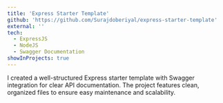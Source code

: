 ```yaml
---
title: 'Express Starter Template'
github: 'https://github.com/Surajdoberiyal/express-starter-template'
external: ''
tech:
  - ExpressJS
  - NodeJS
  - Swagger Documentation
showInProjects: true
---
```


I created a well-structured Express starter template with Swagger integration for clear API documentation. The project features clean, organized files to ensure easy maintenance and scalability.


